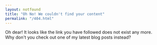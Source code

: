 ```yaml
---
layout: notfound
title: "Oh No! We couldn't find your content"
permalink: "/404.html"
---
```


Oh dear! It looks like the link you have followed does not exist any more.  Why don't you check out one of my latest blog posts instead?
